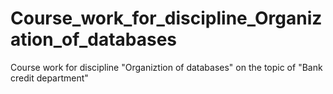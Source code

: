# Course_work_for_discipline_Organization_of_databases
Course work for discipline "Organiztion of databases" on the topic of "Bank credit department"
